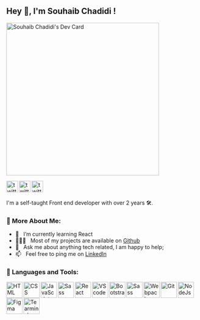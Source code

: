 ## Hey 👋, I'm Souhaib Chadidi !
<a href="https://app.daily.dev/chadidi02"><img src="https://api.daily.dev/devcards/c6f455e0b78744fb84230c938d7306c4.png?r=5nm" width="400" alt="Souhaib Chadidi's Dev Card"/></a>

<a href='https://www.linkedin.com/in/chadidi02/'><img align='left' alt="twitter" src="https://pics.freeicons.io/uploads/icons/png/17063494911559031673-512.png" width=' 30px'/></a>
<a href='https://twitter.com/chadidi02'><img align='left' alt="twitter" src="https://pics.freeicons.io/uploads/icons/png/3848290321556105338-512.png" width=' 30px'/></a>
<a href='https://www.instagram.com/chadidi02/'><img align='left' alt="twitter" src="https://pics.freeicons.io/uploads/icons/png/6590558241561032669-512.png" width=' 30px'/></a>
<br/>
<br/>


I'm a self-taught Front end developer with over 2 years 🛠️. 
<br/>
### 🧐 More About Me:

- 🌱 &nbsp; I’m currently learning React
- 👨🏻‍💻 &nbsp; Most of my projects are available on [Github](https://github.com/chadidi02)
- 💬 &nbsp; Ask me about anything tech related, I am happy to help;
- 📫 &nbsp; Feel free to ping me on [LinkedIn](https://www.linkedin.com/in/chadidi02/)

### 🔨 Languages and Tools:
<img align="left" alt="HTML" height ="42px"  src="https://pics.freeicons.io/uploads/icons/png/8804286661557996995-512.png">
<img align="left" alt="CSS" height ="42px"  src="https://pics.freeicons.io/uploads/icons/png/632690741557997006-512.png">
<img align="left" alt="JavaScript" height ="42px"  src="https://pics.freeicons.io/uploads/icons/png/21088442871540553614-512.png">
<img align="left" alt="Sass" height ="42px" src="https://pics.freeicons.io/uploads/icons/png/20167174151551942641-512.png">
<img align="left" alt="React" height ="42px" src="https://pics.freeicons.io/uploads/icons/png/6655067911551942823-512.png">
<img align="left" alt="VScode" height ="42px" src="https://avatars.githubusercontent.com/u/67109815?s=200&v=4">
<img align="left" alt="Bootstrap" height ="42px" src="https://avatars.githubusercontent.com/u/2918581?s=200&v=4">
<img align="left" alt="Sass" height ="42px" src="https://pics.freeicons.io/uploads/icons/png/9259630901552037068-512.png">
<img align="left" alt="Webpack" height ="42px" src="https://pics.freeicons.io/uploads/icons/png/9374299221540553610-512.png">
<img align="left" alt="Git" height ="42px" src="https://pics.freeicons.io/uploads/icons/png/8954758561551942278-512.png">
<img align="left" alt="NodeJs" height ="42px" src="https://pics.freeicons.io/uploads/icons/png/9655574981556105319-512.png">
<img align="left" alt="Figma" height ="42px" src="https://pics.freeicons.io/uploads/icons/png/19608875881557740376-512.png">
<img align="left" alt="Tearminal" height ="42px" src="https://pics.freeicons.io/uploads/icons/png/14178750871552037061-512.png">


